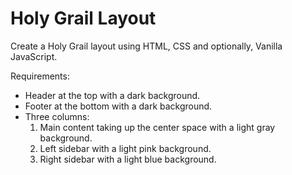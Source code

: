 # Holy Grail Layout

Create a Holy Grail layout using HTML, CSS and optionally, Vanilla JavaScript.

Requirements:
- Header at the top with a dark background.
- Footer at the bottom with a dark background.
- Three columns:
    1. Main content taking up the center space with a light gray background.
    2. Left sidebar with a light pink background.
    3. Right sidebar with a light blue background.
